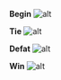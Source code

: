 **Begin**
![alt](https://i.imgur.com/bHMiZF7.jpg)


**Tie**
![alt](https://i.imgur.com/7lluW4d.jpg)


**Defat**
![alt](https://i.imgur.com/bamYcmW.jpg)


**Win**
![alt](https://i.imgur.com/Gt3ddPx.jpg)
